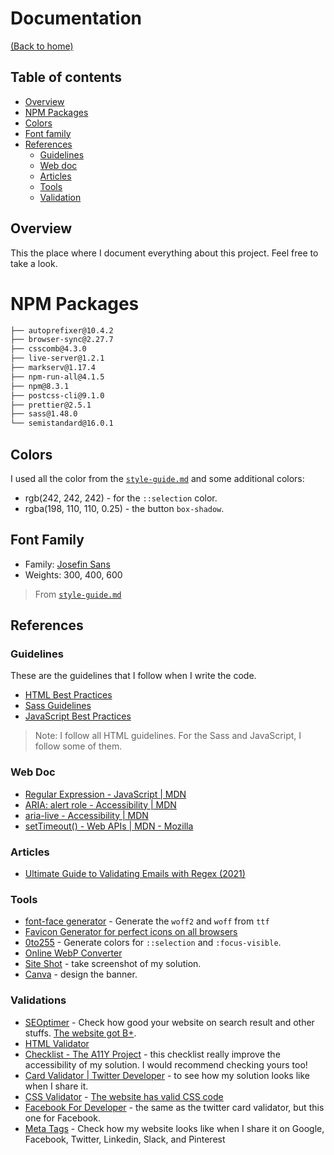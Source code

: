 # Documentation
[(Back to home)](https://github.com/vanzasetia/base-apparel-coming-soon-page#readme)

## Table of contents
- [Overview](#overview)
- [NPM Packages](#npm-packages)
- [Colors](#colors)
- [Font family](#font-family)
- [References](#references)
  - [Guidelines](#guidelines)
  - [Web doc](#web-doc)
  - [Articles](#articles)
  - [Tools](#tools)
  - [Validation](#validation)

## Overview
This the place where I document everything about this project. Feel free to take a look.

# NPM Packages

```txt
├── autoprefixer@10.4.2
├── browser-sync@2.27.7
├── csscomb@4.3.0
├── live-server@1.2.1
├── markserv@1.17.4
├── npm-run-all@4.1.5
├── npm@8.3.1
├── postcss-cli@9.1.0
├── prettier@2.5.1
├── sass@1.48.0
└── semistandard@16.0.1
```

## Colors
I used all the color from the [`style-guide.md`](../style-guide.md) and some additional colors:
- rgb(242, 242, 242) - for the `::selection` color.
- rgba(198, 110, 110, 0.25) - the button `box-shadow`.

## Font Family
- Family: [Josefin Sans](https://fonts.google.com/specimen/Josefin+Sans)
- Weights: 300, 400, 600

> From [`style-guide.md`](../style-guide.md)

## References

### Guidelines

These are the guidelines that I follow when I write the code.
- [HTML Best Practices](https://github.com/hail2u/html-best-practices)
- [Sass Guidelines](https://sass-guidelin.es/)
- [JavaScript Best Practices](https://www.w3.org/wiki/JavaScript_best_practices)

> Note: I follow all HTML guidelines. For the Sass and JavaScript, I follow some of them.

### Web Doc
- [Regular Expression - JavaScript | MDN](https://developer.mozilla.org/en-US/docs/Web/JavaScript/Guide/Regular_Expressions)
- [ARIA: alert role - Accessibility | MDN](https://developer.mozilla.org/en-US/docs/Web/Accessibility/ARIA/Roles/Alert_Role)
- [aria-live - Accessibility | MDN](https://developer.mozilla.org/en-US/docs/Web/Accessibility/ARIA/Attributes/aria-live)
- [setTimeout() - Web APIs | MDN - Mozilla](https://developer.mozilla.org/en-US/docs/Web/API/setTimeout)

### Articles
- [Ultimate Guide to Validating Emails with Regex (2021)](https://www.abstractapi.com/tools/email-regex-guide)

### Tools
- [font-face generator](https://everythingfonts.com/font-face) - Generate the `woff2` and `woff` from `ttf`
- [Favicon Generator for perfect icons on all browsers](https://realfavicongenerator.net/)
- [0to255](https://www.0to255.com/) - Generate colors for `::selection` and `:focus-visible`.
- [Online WebP Converter](https://ezgif.com/jpg-to-webp)
- [Site Shot](https://www.site-shot.com/) - take screenshot of my solution.
- [Canva](https://canva.com) - design the banner.

### Validations
- [SEOptimer](https://www.seoptimer.com/) - Check how good your website on search result and other stuffs. [The website got B+](https://www.seoptimer.com/baseapparelonline.netlify.app/).
- [HTML Validator](https://validator.w3.org/nu/)
- [Checklist - The A11Y Project](https://www.a11yproject.com/checklist/) - this checklist really improve the accessibility of my solution. I would recommend checking yours too!
- [Card Validator | Twitter Developer](https://cards-dev.twitter.com/validator) - to see how my solution looks like when I share it.
- [CSS Validator](https://jigsaw.w3.org/css-validator/validator) - [The website has valid CSS code](https://jigsaw.w3.org/css-validator/validator?uri=https%3A%2F%2Fbaseapparelonline.netlify.app&profile=css3svg&usermedium=all&warning=1&vextwarning=&lang=en)
- [Facebook For Developer](https://developers.facebook.com/tools/debug/) - the same as the twitter card validator, but this one for Facebook.
- [Meta Tags](https://metatags.io/) - Check how my website looks like when I share it on Google, Facebook, Twitter, Linkedin, Slack, and Pinterest
